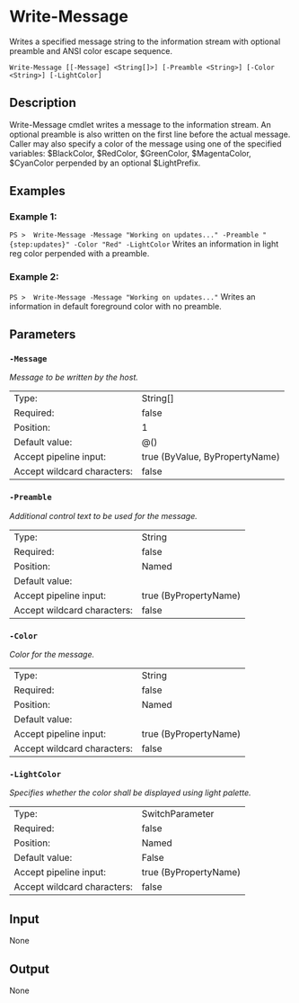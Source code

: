 # Write-Message
Writes a specified message string to the information stream with optional preamble and ANSI color escape sequence.

```Write-Message [[-Message] <String[]>] [-Preamble <String>] [-Color <String>] [-LightColor]```

## Description

Write-Message cmdlet writes a message to the information stream. An optional preamble is also written on the first line before the actual message. Caller may also specify a color of the message using one of the specified variables: $BlackColor, $RedColor, $GreenColor, $MagentaColor, $CyanColor perpended by an optional $LightPrefix.

## Examples
### Example 1:
```PS >  Write-Message -Message "Working on updates..." -Preamble "{step:updates}" -Color "Red" -LightColor```
Writes an information in light reg color perpended with a preamble.

### Example 2:
```PS >  Write-Message -Message "Working on updates..."```
Writes an information in default foreground color with no preamble.

## Parameters
### ```-Message```

*Message to be written by the host.*

<table>
  <tr><td>Type:</td><td>String[]</td></tr>
  <tr><td>Required:</td><td>false</td></tr>
  <tr><td>Position:</td><td>1</td></tr>
  <tr><td>Default value:</td><td>@()</td></tr>
  <tr><td>Accept pipeline input:</td><td>true (ByValue, ByPropertyName)</td></tr>
  <tr><td>Accept wildcard characters:</td><td>false</td></tr>
</table>

### ```-Preamble```

*Additional control text to be used for the message.*

<table>
  <tr><td>Type:</td><td>String</td></tr>
  <tr><td>Required:</td><td>false</td></tr>
  <tr><td>Position:</td><td>Named</td></tr>
  <tr><td>Default value:</td><td></td></tr>
  <tr><td>Accept pipeline input:</td><td>true (ByPropertyName)</td></tr>
  <tr><td>Accept wildcard characters:</td><td>false</td></tr>
</table>

### ```-Color```

*Color for the message.*

<table>
  <tr><td>Type:</td><td>String</td></tr>
  <tr><td>Required:</td><td>false</td></tr>
  <tr><td>Position:</td><td>Named</td></tr>
  <tr><td>Default value:</td><td></td></tr>
  <tr><td>Accept pipeline input:</td><td>true (ByPropertyName)</td></tr>
  <tr><td>Accept wildcard characters:</td><td>false</td></tr>
</table>

### ```-LightColor```

*Specifies whether the color shall be displayed using light palette.*

<table>
  <tr><td>Type:</td><td>SwitchParameter</td></tr>
  <tr><td>Required:</td><td>false</td></tr>
  <tr><td>Position:</td><td>Named</td></tr>
  <tr><td>Default value:</td><td>False</td></tr>
  <tr><td>Accept pipeline input:</td><td>true (ByPropertyName)</td></tr>
  <tr><td>Accept wildcard characters:</td><td>false</td></tr>
</table>

## Input
None

## Output
None
